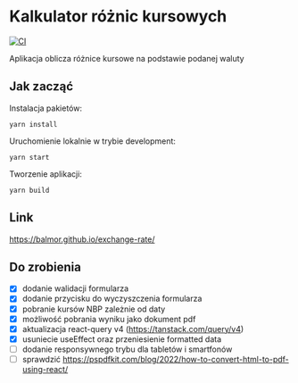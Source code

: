 # Kalkulator różnic kursowych
[![CI](https://github.com/balmor/exchange-rate/actions/workflows/ci.yml/badge.svg?branch=main)](https://github.com/balmor/exchange-rate/actions/workflows/ci.yml)

Aplikacja oblicza różnice kursowe na podstawie podanej waluty

## Jak zacząć

Instalacja pakietów:

```
yarn install
```

Uruchomienie lokalnie w trybie development:

```
yarn start
```

Tworzenie aplikacji:

```
yarn build
```

## Link

https://balmor.github.io/exchange-rate/

## Do zrobienia

- [x] dodanie walidacji formularza
- [x] dodanie przycisku do wyczyszczenia formularza
- [x] pobranie kursów NBP zależnie od daty
- [x] możliwość pobrania wyniku jako dokument pdf
- [x] aktualizacja react-query v4 (https://tanstack.com/query/v4)
- [x] usuniecie useEffect oraz przeniesienie formatted data
- [ ] dodanie responsywnego trybu dla tabletów i smartfonów
- [ ] sprawdzić https://pspdfkit.com/blog/2022/how-to-convert-html-to-pdf-using-react/
